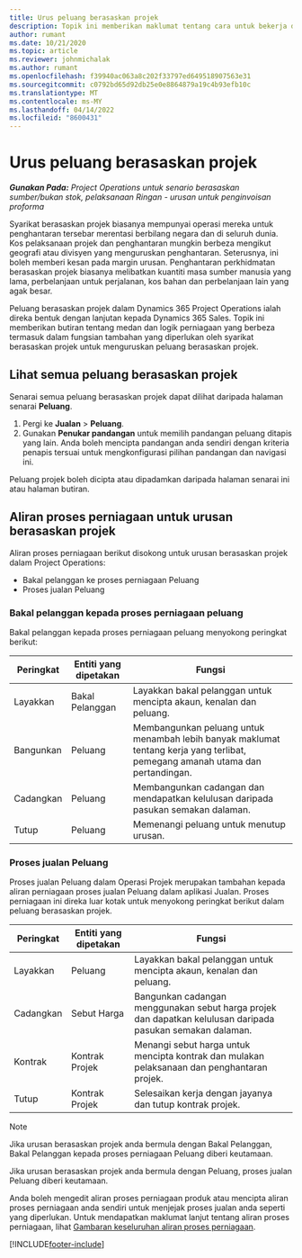 ```yaml
---
title: Urus peluang berasaskan projek
description: Topik ini memberikan maklumat tentang cara untuk bekerja dengan peluang yang berkaitan dengan projek.
author: rumant
ms.date: 10/21/2020
ms.topic: article
ms.reviewer: johnmichalak
ms.author: rumant
ms.openlocfilehash: f39940ac063a8c202f33797ed649518907563e31
ms.sourcegitcommit: c0792bd65d92db25e0e8864879a19c4b93efb10c
ms.translationtype: MT
ms.contentlocale: ms-MY
ms.lasthandoff: 04/14/2022
ms.locfileid: "8600431"
---
```

# <a name="manage-project-based-opportunities"></a>Urus peluang berasaskan projek

_**Gunakan Pada:** Project Operations untuk senario berasaskan sumber/bukan stok, pelaksanaan Ringan - urusan untuk penginvoisan proforma_

Syarikat berasaskan projek biasanya mempunyai operasi mereka untuk penghantaran tersebar merentasi berbilang negara dan di seluruh dunia. Kos pelaksanaan projek dan penghantaran mungkin berbeza mengikut geografi atau divisyen yang menguruskan penghantaran. Seterusnya, ini boleh memberi kesan pada margin urusan. Penghantaran perkhidmatan berasaskan projek biasanya melibatkan kuantiti masa sumber manusia yang lama, perbelanjaan untuk perjalanan, kos bahan dan perbelanjaan lain yang agak besar.

Peluang berasaskan projek dalam Dynamics 365 Project Operations ialah direka bentuk dengan lanjutan kepada Dynamics 365 Sales. Topik ini memberikan butiran tentang medan dan logik perniagaan yang berbeza termasuk dalam fungsian tambahan yang diperlukan oleh syarikat berasaskan projek untuk menguruskan peluang berasaskan projek.

## <a name="view-all-project-based-opportunities"></a>Lihat semua peluang berasaskan projek

Senarai semua peluang berasaskan projek dapat dilihat daripada halaman senarai **Peluang**. 

1. Pergi ke **Jualan** > **Peluang**.
2. Gunakan **Penukar pandangan** untuk memilih pandangan peluang ditapis yang lain. Anda boleh mencipta pandangan anda sendiri dengan kriteria penapis tersuai untuk mengkonfigurasi pilihan pandangan dan navigasi ini.

Peluang projek boleh dicipta atau dipadamkan daripada halaman senarai ini atau halaman butiran.

## <a name="business-process-flow-for-project-based-deals"></a>Aliran proses perniagaan untuk urusan berasaskan projek

Aliran proses perniagaan berikut disokong untuk urusan berasaskan projek dalam Project Operations:

- Bakal pelanggan ke proses perniagaan Peluang
- Proses jualan Peluang

### <a name="lead-to-opportunity-business-process"></a>Bakal pelanggan kepada proses perniagaan peluang 
Bakal pelanggan kepada proses perniagaan peluang menyokong peringkat berikut:

| Peringkat | Entiti yang dipetakan | Fungsi |
| --- | --- | --- |
| Layakkan | Bakal Pelanggan | Layakkan bakal pelanggan untuk mencipta akaun, kenalan dan peluang. |
| Bangunkan | Peluang | Membangunkan peluang untuk menambah lebih banyak maklumat tentang kerja yang terlibat, pemegang amanah utama dan pertandingan. |
| Cadangkan | Peluang | Membangunkan cadangan dan mendapatkan kelulusan daripada pasukan semakan dalaman. |
| Tutup | Peluang | Memenangi peluang untuk menutup urusan. |

### <a name="opportunity-sales-process"></a>Proses jualan Peluang
Proses jualan Peluang dalam Operasi Projek merupakan tambahan kepada aliran perniagaan proses jualan Peluang dalam aplikasi Jualan. Proses perniagaan ini direka luar kotak untuk menyokong peringkat berikut dalam peluang berasaskan projek.

| Peringkat | Entiti yang dipetakan | Fungsi |
| --- | --- | --- |
| Layakkan | Peluang | Layakkan bakal pelanggan untuk mencipta akaun, kenalan dan peluang. |
| Cadangkan | Sebut Harga | Bangunkan cadangan menggunakan sebut harga projek dan dapatkan kelulusan daripada pasukan semakan dalaman. |
| Kontrak | Kontrak Projek | Menangi sebut harga untuk mencipta kontrak dan mulakan pelaksanaan dan penghantaran projek. |
| Tutup | Kontrak Projek | Selesaikan kerja dengan jayanya dan tutup kontrak projek. |

> [!NOTE]
> Jika urusan berasaskan projek anda bermula dengan Bakal Pelanggan, Bakal Pelanggan kepada proses perniagaan Peluang diberi keutamaan.
>
> Jika urusan berasaskan projek anda bermula dengan Peluang, proses jualan Peluang diberi keutamaan.

Anda boleh mengedit aliran proses perniagaan produk atau mencipta aliran proses perniagaan anda sendiri untuk menjejak proses jualan anda seperti yang diperlukan. Untuk mendapatkan maklumat lanjut tentang aliran proses perniagaan, lihat [Gambaran keseluruhan aliran proses perniagaan](/dynamics365/customerengagement/on-premises/customize/business-process-flows-overview).


[!INCLUDE[footer-include](../includes/footer-banner.md)]